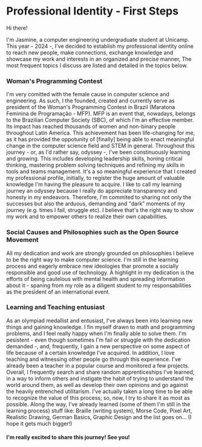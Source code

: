 # Professional Identity - First Steps

Hi there!

I'm Jasmine, a computer engineering undergraduate student at Unicamp. This year - 2024 -, I've decided to establish my professional identity online to reach new people, make connections, exchange knowledge and showcase my work and interests in an organized and precise manner, 
The most frequent topics I discuss are listed and detailed in the topics below.

### Woman's Programming Contest

I'm very comitted with the female cause in computer science and engineering. As such, I the founded, created and currently serve as president of the Woman's Programming Contest in Brazil (Maratona Feminina de Programação - MFP).
MFP is an event that, nowadays, belongs to the Brazilian Computer Society (SBC), of which I'm an effective member. Its impact has reached thousands of women and non-binary people throughout Latin America.
This achievement has been life-changing for me, as it has provided the oppotunity of [finally] being able to enact meaningful change in the computer science field and STEM in general.
Throughout this journey - or, as I'd rather say, odyssey -, I've been constinuously learning and growing. This includes developing leadership skills, honing critical thinking, mastering problem solving techniques and refining my skills in tools and teams management. It's a so meaningful experience that I created my professional profile, initially, to register the huge amount of valuable knowledge I'm having the pleasure to acquire.
I like to call my learning journey an odyssey because I really do appreciate transparency and honesty in my endeavors. Therefore, I'm commited to sharing not only the successes but also the arduous, demanding and "dark" moments of my journey (e.g. times I fail, struggle etc). I believe that's the right way to show my work and to empower others to realize their own capabilities.

### Social Causes and Philosophies such as the Open Source Movement

All my dedication and work are strongly grounded on philosophies I believe to be the right way to make computer science. I'm still in the learning process and eagerly embrace new ideologies thar promote a socially responsible and good use of technology.
A highlight in my dedication is the efforts of being cautelous with mental health and spreading information about it - spaning from my role as a diligent student to my responsabilities as the president of an international event.

### Learning and Teaching entusiast

As an olympiad medallist and entusiast, I've always been into learning new things and gaining knowledge. I fin myself drawn to math and programming problems, and I feel really happy when I'm finally able to solve them. I'm pesistent - even though sometimes I'm fail or struggle with the dedication demanded -, and, frequently, I gain a new perspective on some aspect of life because of a certain knowledge I've acquired.
In addition, I love teaching and witnessing other people go through this experience. I've already been a teacher in a popular course and monitored a few projects.
Overall, I frequently search and share random apprenticeships I've learned, in a way to inform others and instigate the habit of trying to understand the world around them, as well as develop their own opinions and go against the heavily entrenched utilitarism.
I've actually taken a long time to be able to recognize the value of this process; so, now, I try to share it as most as possible.
Along the way, I've already learned (some of them I'm still in the learning process) stuff like: Braille (writing system), Morse Code, Pixel Art, Realistic Drawing, German Basics, Graphic Design and the list goes on... (I hope it gets much bigger!)

#### I'm really excited to share this journey! See you!
